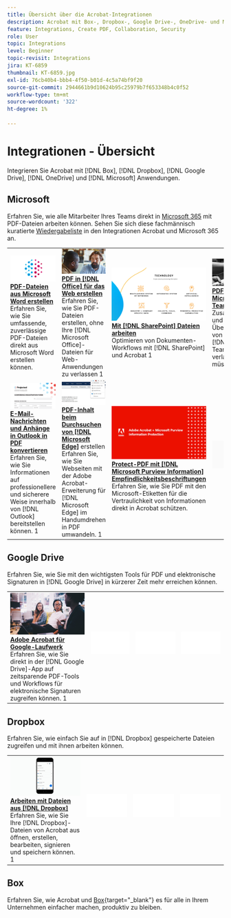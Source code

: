```yaml
---
title: Übersicht über die Acrobat-Integrationen
description: Acrobat mit Box-, Dropbox-, Google Drive-, OneDrive- und Microsoft-Programmen integrieren
feature: Integrations, Create PDF, Collaboration, Security
role: User
topic: Integrations
level: Beginner
topic-revisit: Integrations
jira: KT-6859
thumbnail: KT-6859.jpg
exl-id: 76cb40b4-bbb4-4f50-b01d-4c5a74bf9f20
source-git-commit: 2944661b9d10624b95c25979b7f653348b4c0f52
workflow-type: tm+mt
source-wordcount: '322'
ht-degree: 1%

---
```


# Integrationen - Übersicht

Integrieren Sie Acrobat mit [!DNL Box], [!DNL Dropbox], [!DNL Google Drive], [!DNL OneDrive] und [!DNL Microsoft] Anwendungen.

## Microsoft

Erfahren Sie, wie alle Mitarbeiter Ihres Teams direkt in [Microsoft 365](https://www.adobe.com/documentcloud/integrations/microsoft-office-365.html) mit PDF-Dateien arbeiten können. Sehen Sie sich diese fachmännisch kuratierte [Wiedergabeliste](https://experienceleague.adobe.com/en/playlists/acrobat-integrate-microsoft-365) in den Integrationen Acrobat und Microsoft 365 an.

<table style="table-layout:fixed">
<tr>
  <td>
    <a href="createfromword.md">
      <img alt="Erstellen von PDF-Dateien aus Microsoft Word" src="../assets/create-word.png" />
    </a>
    <div>
    <a href="createfromword.md"><strong>PDF-Dateien aus Microsoft Word erstellen</strong></a>
    </div>
    Erfahren Sie, wie Sie umfassende, zuverlässige PDF-Dateien direkt aus Microsoft Word erstellen können.
    <br>
  </td>
  <td>
    <a href="createofficeweb.md">
      <img alt="PDF in [!DNL Office] für das Web erstellen" src="../assets/office-web.png" />
    </a>
    <div>
    <a href="createofficeweb.md"><strong>PDF in [!DNL Office] für das Web erstellen</strong></a>
    </div>
    Erfahren Sie, wie Sie PDF-Dateien erstellen, ohne Ihre [!DNL Microsoft Office]-Dateien für Web-Anwendungen zu verlassen
    1<br>
  </td> 
  <td>
    <a href="acrobatandsp.md">
      <img alt="Mit [!DNL SharePoint] Dateien arbeiten" src="../assets/work-sharepoint.png" />
    </a>
    <div>
    <a href="acrobatandsp.md"><strong>Mit [!DNL SharePoint] Dateien arbeiten</strong></a>
    </div>
    Optimieren von Dokumenten-Workflows mit [!DNL SharePoint] und Acrobat
    1<br>
  </td>
  <td>
    <a href="acrobatandteams.md">
      <img alt="PDF-Zusammenarbeit in [!DNL Microsoft Teams]" src="../assets/collaboration-teams.png" />
    </a>
    <div>
    <a href="acrobatandteams.md"><strong>PDF in [!DNL Microsoft Teams]</strong></a>
    </div>
    Zusammenarbeit und Überprüfung von PDF, ohne [!DNL Microsoft Teams] verlassen zu müssen
    1<br>
  </td>
</tr>
<tr>
  <td>
    <a href="outlook.md">
      <img alt="Konvertieren von E-Mail-Nachrichten und Anhängen in PDF in Outlook" src="../assets/outlook.png" />
    </a>
    <div>
    <a href="outlook.md"><strong>E-Mail-Nachrichten und Anhänge in Outlook in PDF konvertieren</strong></a>
    </div>
    Erfahren Sie, wie Sie Informationen auf professionellere und sicherere Weise innerhalb von [!DNL Outlook] bereitstellen können.
    1<br>
  </td>
  <td>
    <a href="edge.md">
      <img alt="Erstellen Sie PDF-Inhalte beim Durchsuchen mit [!DNL Microsoft Edge]" src="../assets/edge.png" />
    </a>
    <div>
    <a href="edge.md"><strong>PDF-Inhalt beim Durchsuchen von [!DNL Microsoft Edge]</strong></a> erstellen
    </div>
    Erfahren Sie, wie Sie Webseiten mit der Adobe Acrobat-Erweiterung für [!DNL Microsoft Edge] im Handumdrehen in PDF umwandeln.
    1<br>
  </td>
  <td>
    <a href="microsoftsensitivitylabels.md">
      <img alt="Protect-PDF mit [!DNL Microsoft Purview Information] Sensitivitätsbeschriftungen" src="../assets/purview.png" />
    </a>
    <div>
    <a href="microsoftsensitivitylabels.md"><strong>Protect-PDF mit [!DNL Microsoft Purview Information] Empfindlichkeitsbeschriftungen</strong></a>
    </div>
    Erfahren Sie, wie Sie PDF mit den Microsoft-Etiketten für die Vertraulichkeit von Informationen direkt in Acrobat schützen.
    <br>
  </td>
  <td>
   <img alt="Spacer" src="../assets/Grayspacer.png" />
    <div>
    <br>
  </td>
</tr>
</table>

## Google Drive

Erfahren Sie, wie Sie mit den wichtigsten Tools für PDF und elektronische Signaturen in [!DNL Google Drive] in kürzerer Zeit mehr erreichen können.

<table style="table-layout:fixed">
<tr>
  <td>
    <a href="acrobatandgoogle.md">
      <img alt="Adobe Acrobat für Google Drive" src="../assets/google.png" />
    </a>
    <div>
    <a href="acrobatandgoogle.md"><strong>Adobe Acrobat für Google-Laufwerk</strong></a>
    </div>
    Erfahren Sie, wie Sie direkt in der [!DNL Google Drive]-App auf zeitsparende PDF-Tools und Workflows für elektronische Signaturen zugreifen können.
    1<br>
  </td>
  <td>
   <img alt="Spacer" src="../assets/Whitespacer.png" />
    <div>
    <br>
  </td>
  <td>
   <img alt="Spacer" src="../assets/Whitespacer.png" />
    <div>
    <br>
  </td>
  <td>
   <img alt="Spacer" src="../assets/Whitespacer.png" />
    <div>
    <br>
  </td>
</tr>
</table>

## Dropbox

Erfahren Sie, wie einfach Sie auf in [!DNL Dropbox] gespeicherte Dateien zugreifen und mit ihnen arbeiten können.

<table style="table-layout:fixed">
<tr>
  <td>
    <a href="acrobat-dropbox.md">
      <img alt="Arbeiten mit Dateien aus [!DNL Dropbox]" src="../assets/work-dropbox.png" />
    </a>
    <div>
    <a href="acrobat-dropbox.md"><strong>Arbeiten mit Dateien aus [!DNL Dropbox]</strong></a>
    </div>
    Erfahren Sie, wie Sie Ihre [!DNL Dropbox]-Dateien von Acrobat aus öffnen, erstellen, bearbeiten, signieren und speichern können.
    1<br>
  </td>
  <td>
   <img alt="Spacer" src="../assets/Whitespacer.png" />
    <div>
    <br>
  </td>
  <td>
   <img alt="Spacer" src="../assets/Whitespacer.png" />
    <div>
    <br>
  </td>
  <td>
   <img alt="Spacer" src="../assets/Whitespacer.png" />
    <div>
    <br>
  </td>
</tr>
</table>

## Box

Erfahren Sie, wie Acrobat und [Box](https://www.adobe.com/documentcloud/integrations/box.html){target="_blank"} es für alle in Ihrem Unternehmen einfacher machen, produktiv zu bleiben.
